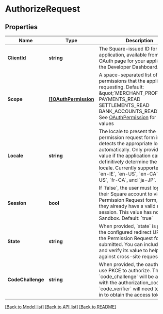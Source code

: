 # AuthorizeRequest

## Properties
Name | Type | Description | Notes
------------ | ------------- | ------------- | -------------
**ClientId** | **string** | The Square-issued ID for your application, available from  the OAuth page for your application on the Developer Dashboard. | [default to null]
**Scope** | [**[]OAuthPermission**](OAuthPermission.md) | A space-separated list of the permissions that the application is requesting. Default: \&quot;&#x60;MERCHANT_PROFILE_READ PAYMENTS_READ SETTLEMENTS_READ BANK_ACCOUNTS_READ&#x60;\&quot; See [OAuthPermission](#type-oauthpermission) for possible values | [optional] [default to null]
**Locale** | **string** | The locale to present the permission request form in. Square detects the appropriate locale automatically. Only provide this value if the application can definitively determine the preferred locale.  Currently supported values: &#x60;en-IE&#x60;, &#x60;en-US&#x60;, &#x60;en-CA&#x60;, &#x60;es-US&#x60;, &#x60;fr-CA&#x60;, and &#x60;ja-JP&#x60;. | [optional] [default to null]
**Session** | **bool** | If &#x60;false&#x60;, the user must log in to their Square account to view the Permission Request form, even if they already have a valid user session. This value has no effect in Sandbox. Default: &#x60;true&#x60; | [optional] [default to null]
**State** | **string** | When provided, &#x60;state&#x60; is passed to the configured redirect URL after the Permission Request form is submitted. You can include &#x60;state&#x60; and verify its value to help protect against cross-site request forgery. | [optional] [default to null]
**CodeChallenge** | **string** | When provided, the oauth flow will use PKCE to authorize. The &#x60;code_challenge&#x60; will be associated with the authorization_code and a &#x60;code_verifier&#x60; will need to passed in to obtain the access token. | [optional] [default to null]

[[Back to Model list]](../README.md#documentation-for-models) [[Back to API list]](../README.md#documentation-for-api-endpoints) [[Back to README]](../README.md)

